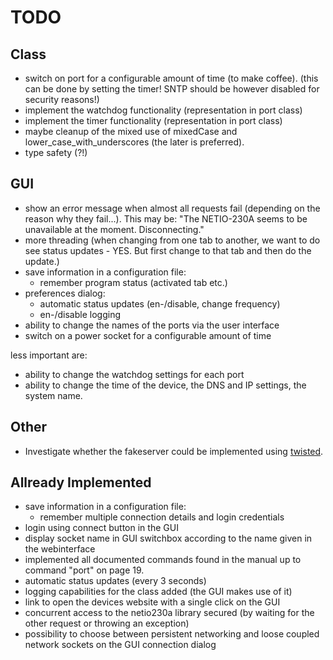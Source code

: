 TODO
====

Class
-----

* switch on port for a configurable amount of time (to make coffee).
  (this can be done by setting the timer! SNTP should be however disabled for security reasons!)
* implement the watchdog functionality (representation in port class)
* implement the timer functionality (representation in port class)
* maybe cleanup of the mixed use of mixedCase and lower_case_with_underscores
  (the later is preferred).
* type safety (?!)

GUI
---

* show an error message when almost all requests fail
  (depending on the reason why they fail...). This may be:
  "The NETIO-230A seems to be unavailable at the moment. Disconnecting."
* more threading (when changing from one tab to another, we want to do see
  status updates - YES. But first change to that tab and then do the update.)
* save information in a configuration file:
  * remember program status (activated tab etc.)
* preferences dialog:
  * automatic status updates (en-/disable, change frequency)
  * en-/disable logging
* ability to change the names of the ports via the user interface
* switch on a power socket for a configurable amount of time

less important are:

* ability to change the watchdog settings for each port
* ability to change the time of the device, the DNS and IP settings, the system name.

Other
-----

* Investigate whether the fakeserver could be implemented using [twisted](http://twistedmatrix.com).

Allready Implemented
--------------------

* save information in a configuration file:
  * remember multiple connection details and login credentials
* login using connect button in the GUI
* display socket name in GUI switchbox according to the name given in the webinterface
* implemented all documented commands found in the manual up to command "port" on page 19.
* automatic status updates (every 3 seconds)
* logging capabilities for the class added (the GUI makes use of it)
* link to open the devices website with a single click on the GUI
* concurrent access to the netio230a library secured (by waiting for the other request or throwing an exception)
* possibility to choose between persistent networking and loose coupled network sockets on the GUI connection dialog

